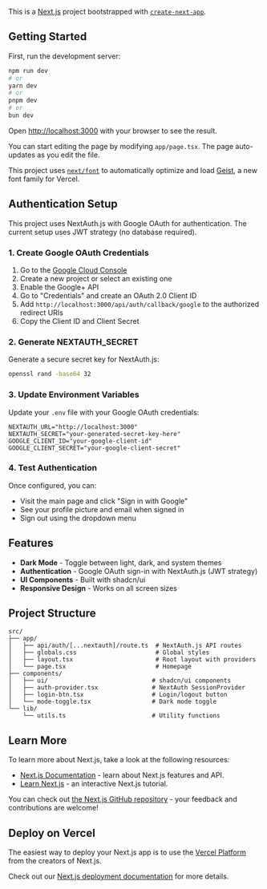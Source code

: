 This is a [Next.js](https://nextjs.org) project bootstrapped with [`create-next-app`](https://nextjs.org/docs/app/api-reference/cli/create-next-app).

## Getting Started

First, run the development server:

```bash
npm run dev
# or
yarn dev
# or
pnpm dev
# or
bun dev
```

Open [http://localhost:3000](http://localhost:3000) with your browser to see the result.

You can start editing the page by modifying `app/page.tsx`. The page auto-updates as you edit the file.

This project uses [`next/font`](https://nextjs.org/docs/app/building-your-application/optimizing/fonts) to automatically optimize and load [Geist](https://vercel.com/font), a new font family for Vercel.

## Authentication Setup

This project uses NextAuth.js with Google OAuth for authentication. The current setup uses JWT strategy (no database required).

### 1. Create Google OAuth Credentials

1. Go to the [Google Cloud Console](https://console.cloud.google.com/)
2. Create a new project or select an existing one
3. Enable the Google+ API
4. Go to "Credentials" and create an OAuth 2.0 Client ID
5. Add `http://localhost:3000/api/auth/callback/google` to the authorized redirect URIs
6. Copy the Client ID and Client Secret

### 2. Generate NEXTAUTH_SECRET

Generate a secure secret key for NextAuth.js:

```bash
openssl rand -base64 32
```

### 3. Update Environment Variables

Update your `.env` file with your Google OAuth credentials:

```env
NEXTAUTH_URL="http://localhost:3000"
NEXTAUTH_SECRET="your-generated-secret-key-here"
GOOGLE_CLIENT_ID="your-google-client-id"
GOOGLE_CLIENT_SECRET="your-google-client-secret"
```

### 4. Test Authentication

Once configured, you can:

- Visit the main page and click "Sign in with Google"
- See your profile picture and email when signed in
- Sign out using the dropdown menu

## Features

- **Dark Mode** - Toggle between light, dark, and system themes
- **Authentication** - Google OAuth sign-in with NextAuth.js (JWT strategy)
- **UI Components** - Built with shadcn/ui
- **Responsive Design** - Works on all screen sizes

## Project Structure

```
src/
├── app/
│   ├── api/auth/[...nextauth]/route.ts  # NextAuth.js API routes
│   ├── globals.css                      # Global styles
│   ├── layout.tsx                       # Root layout with providers
│   └── page.tsx                         # Homepage
├── components/
│   ├── ui/                             # shadcn/ui components
│   ├── auth-provider.tsx               # NextAuth SessionProvider
│   ├── login-btn.tsx                   # Login/logout button
│   └── mode-toggle.tsx                 # Dark mode toggle
└── lib/
    └── utils.ts                        # Utility functions
```

## Learn More

To learn more about Next.js, take a look at the following resources:

- [Next.js Documentation](https://nextjs.org/docs) - learn about Next.js features and API.
- [Learn Next.js](https://nextjs.org/learn) - an interactive Next.js tutorial.

You can check out [the Next.js GitHub repository](https://github.com/vercel/next.js) - your feedback and contributions are welcome!

## Deploy on Vercel

The easiest way to deploy your Next.js app is to use the [Vercel Platform](https://vercel.com/new?utm_medium=default-template&filter=next.js&utm_source=create-next-app&utm_campaign=create-next-app-readme) from the creators of Next.js.

Check out our [Next.js deployment documentation](https://nextjs.org/docs/app/building-your-application/deploying) for more details.
